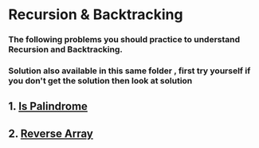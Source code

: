 # Recursion & Backtracking
### The following problems you should practice to understand Recursion and Backtracking.
### Solution also available in this same folder , first try yourself if you don't get the solution then look at solution
## 1. [Is Palindrome ](https://practice.geeksforgeeks.org/problems/palindrome-string0817/1)
## 2. [Reverse Array](https://www.hackerearth.com/practice/data-structures/arrays/1-d/practice-problems/algorithm/print-array-in-reverse/)
